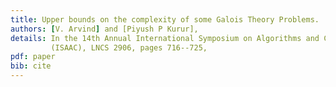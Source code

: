 ```yaml
---
title: Upper bounds on the complexity of some Galois Theory Problems.
authors: [V. Arvind] and [Piyush P Kurur],
details: In the 14th Annual International Symposium on Algorithms and Computation,
         (ISAAC), LNCS 2906, pages 716--725,
pdf: paper
bib: cite
---
```

